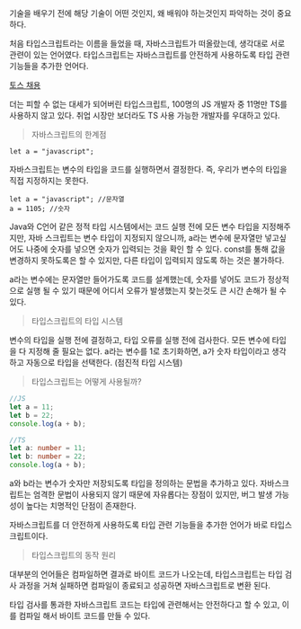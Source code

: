 기술을 배우기 전에 해당 기술이 어떤 것인지, 왜 배워야 하는것인지 파악하는 것이 중요하다.

처음 타입스크립트라는 이름을 들었을 때, 자바스크립트가 떠올랐는데, 생각대로 서로 관련이 있는 언어였다. 타입스크립트는 자바스크립트를 안전하게 사용하도록 타입 관련 기능들을 추가한 언어다.

<a href="https://toss.im/career/job-detail?job_id=4071101003" title="tosscareers" target="_blank">토스 채용</a>

더는 피할 수 없는 대세가 되어버린 타입스크립트, 100명의 JS 개발자 중 11명만 TS를 사용하지 않고 있다. 취업 시장만 보더라도 TS 사용 가능한 개발자를 우대하고 있다.

> 자바스크립트의 한계점

```javaascript
let a = "javascript";
```

자바스크립트는 변수의 타입을 코드를 실행하면서 결정한다. 즉, 우리가 변수의 타입을 직접 지정하지는 못한다.

```javaascript
let a = "javascript"; //문자열
a = 1105; //숫자
```

Java와 C언어 같은 정적 타입 시스템에서는 코드 실행 전에 모든 변수 타입을 지정해주지만, 자바 스크립트는 변수 타입이 지정되지 않으니까, a라는 변수에 문자열만 넣고싶어도 나중에 숫자를 넣으면 숫자가 입력되는 것을 확인 할 수 있다. const를 통해 값을 변경하지 못하도록은 할 수 있지만, 다른 타입이 입력되지 않도록 하는 것은 불가하다.

a라는 변수에는 문자열만 들어가도록 코드를 설계했는데, 숫자를 넣어도 코드가 정상적으로 실행 될 수 있기 때문에 어디서 오류가 발생했는지 찾는것도 큰 시간 손해가 될 수 있다.

> 타입스크립트의 타입 시스템

변수의 타입을 실행 전에 결정하고, 타입 오류를 실행 전에 검사한다. 모든 변수에 타입을 다 지정해 줄 필요는 없다. a라는 변수를 1로 초기화하면, a가 숫자 타입이라고 생각하고 자동으로 타입을 선택한다. (점진적 타입 시스템)

> 타입스크립트는 어떻게 사용될까?

```javascript
//JS
let a = 11;
let b = 22;
console.log(a + b);
```

```typescript
//TS
let a: number = 11;
let b: number = 22;
console.log(a + b);
```

a와 b라는 변수가 숫자만 저장되도록 타입을 정의하는 문법을 추가하고 있다. 자바스크립트는 엄격한 문법이 사용되지 않기 때문에 자유롭다는 장점이 있지만, 버그 발생 가능성이 높다는 치명적인 단점이 존재한다.

자바스크립트를 더 안전하게 사용하도록 타입 관련 기능들을 추가한 언어가 바로 타입스크립트이다.

> 타입스크립트의 동작 원리

대부분의 언어들은 컴파일하면 결과로 바이트 코드가 나오는데, 타입스크립트는 타입 검사 과정을 거쳐 실패하면 컴파일이 종료되고 성공하면 자바스크립트로 변환 된다.

타입 검사를 통과한 자바스크립트 코드는 타입에 관련해서는 안전하다고 할 수 있고, 이를 컴파일 해서 바이트 코드를 만들 수 있다.
